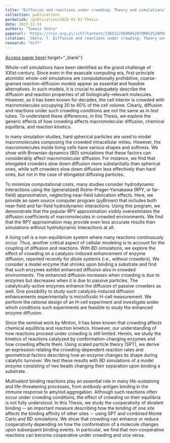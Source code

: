 ```yaml
---
title: "Diffusion and reactions under crowding: Theory and simulations"
collection: publications
permalink: /publication/2023-01-01-Thesis
date: 2022-12-31
authors: "Tomasz Skóra"
paperurl: 'https://rcin.org.pl/ichf/Content/238512/SKÓRA%20TOMASZ%20PDF.pdf'
citation: 'Skóra, T. Diffusion and reactions under crowding: Theory and simulations. PhD Thesis (2023)'
research: "diff"
---
```

[Access paper here](https://rcin.org.pl/ichf/Content/238512/SKÓRA%20TOMASZ%20PDF.pdf){:target="_blank"}

Whole-cell simulations have been identified as the grand challenge of XXIst-century.
Since even in the exascale computing era, first-principle atomistic whole-cell simulations are computationally prohibitive, coarse-grained reaction-diffusion models appear as essential and feasible alternatives.
In such models, it is crucial to adequately describe the diffusion and reaction properties of all biologically-relevant molecules.
However, as it has been known for decades, the cell interior is crowded with macromolecules occupying 20 to 40% of the cell volume.
Clearly, diffusion and reactions under such crowding conditions are not the same as in test tubes.
To understand these differences, in this Thesis, we explore the generic effects of how crowding affects macromolecular diffusion, chemical equilibria, and reaction kinetics.

In many simulation studies, hard spherical particles are used to model macromolecules composing the crowded intracellular milieu.
However, the macromolecules inside living cells have various shapes and softness.
We show with Brownian dynamics (BD) simulations that these factors can considerably affect macromolecular diffusion.
For instance, we find that elongated crowders slow down diffusion more substantially than spherical ones, while soft crowders slow down diffusion less effectively than hard ones, but not in the case of elongated diffusing particles.

To minimize computational costs, many studies consider hydrodynamic interactions using the (generalized) Rotne-Prager-Yamakawa (RPY, or far-field) approximation, neglecting near-field lubrication effects.
Here, we provide an open source computer program (pyBrown) that includes both near-field and far-field hydrodynamic interactions.
Using this program, we demonstrate that the popular RPY approximation visibly overestimates the diffusion coefficients of macromolecules in crowded environments.
We find that the RPY approximation may provide even less accurate results than simulations without hydrodynamic interactions at all.

A living cell is a non-equilibrium system where many reactions continuously occur.
Thus, another critical aspect of cellular modeling is to account for the coupling of diffusion and reactions.
With BD simulations, we explore the effect of crowding on a catalysis-induced enhancement of enzyme diffusion, reported recently for dilute systems (i.e., without crowders).
We consider a model enzyme that shrinks upon binding a substrate and find that such enzymes exhibit enhanced diffusion also in crowded environments.
The enhanced diffusion increases when crowding is due to enzymes but decreases when it is due to passive particles.
The catalytically-active enzymes enhance the diffusion of passive crowders as well.
One possibility to study such catalysis-induced diffusion enhancements experimentally is microfluidic H-cell measurement.
We perform the rational design of an H-cell experiment and investigate under which conditions such experiments are feasible to study the enhanced enzyme diffusion.

Since the seminal work by Minton, it has been known that crowding affects chemical equilibria and reaction kinetics.
However, our understanding of how reactions proceed under crowding is still limited.
Herein, we study the kinetics of reactions catalyzed by conformation-changing enzymes and how crowding affects them.
Using scaled particle theory (SPT), we derive an expression relating the crowding-dependent reaction rates and geometrical factors describing how an enzyme changes its shape during catalytic turnover.
We test these results with BD simulations of a model enzyme consisting of two beads changing their separation upon binding a substrate.

Multivalent binding reactions play an essential role in many life-sustaining and life-threatening processes, from antibody-antigen binding in the immune response to amyloid aggregation. 
Although such reactions often occur under crowding conditions, the effect of crowding on their equilibria is not fully understood.
In this Thesis, we study the cooperativity of divalent binding -- an important measure describing how the binding of one site affects the binding affinity of other sites -- using SPT and combined Monte Carlo and BD simulations.
We show that crowding can enhance or reduce cooperativity depending on how the conformation of a molecule changes upon subsequent binding events.
In particular, we find that non-cooperative reactions can become cooperative under crowding and vice versa.